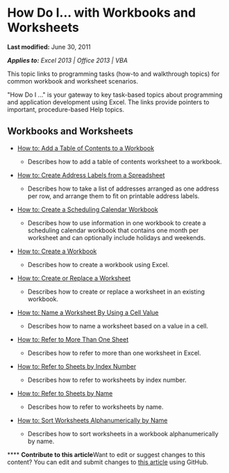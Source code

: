 
# How Do I... with Workbooks and Worksheets

 **Last modified:** June 30, 2011

 _**Applies to:** Excel 2013 | Office 2013 | VBA_

This topic links to programming tasks (how-to and walkthrough topics) for common workbook and worksheet scenarios. 

"How Do I ..." is your gateway to key task-based topics about programming and application development using Excel. The links provide pointers to important, procedure-based Help topics.

## Workbooks and Worksheets


-  [How to: Add a Table of Contents to a Workbook](fc61a9c1-d651-502a-c8d4-d6a570898191.md)
    
      - Describes how to add a table of contents worksheet to a workbook.
    
-  [How to: Create Address Labels from a Spreadsheet](6c08634c-8137-9c27-f4de-390a2b8ffb4c.md)
    
      - Describes how to take a list of addresses arranged as one address per row, and arrange them to fit on printable address labels.
    
-  [How to: Create a Scheduling Calendar Workbook](0f0f4946-c04c-4866-a6dd-79101df7bafb.md)
    
      - Describes how to use information in one workbook to create a scheduling calendar workbook that contains one month per worksheet and can optionally include holidays and weekends.
    
-  [How to: Create a Workbook](b505b4bc-a3c3-3362-28cb-c119c2af5a3d.md)
    
      - Describes how to create a workbook using Excel.
    
-  [How to: Create or Replace a Worksheet](227df739-3e66-4d23-8168-da43f552fbe0.md)
    
      - Describes how to create or replace a worksheet in an existing workbook.
    
-  [How to: Name a Worksheet By Using a Cell Value](a5553191-cfe1-4d5b-b69e-8052d466c8db.md)
    
      - Describes how to name a worksheet based on a value in a cell.
    
-  [How to: Refer to More Than One Sheet](70641be2-04fc-d8d7-631b-c87e6c270957.md)
    
      - Describes how to refer to more than one worksheet in Excel.
    
-  [How to: Refer to Sheets by Index Number](dc947b43-8e96-733a-72e8-3487a4ad9e96.md)
    
      - Describes how to refer to worksheets by index number.
    
-  [How to: Refer to Sheets by Name](8e58c0d0-ff97-fb00-6afc-f14e2f9c425d.md)
    
      - Describes how to refer to worksheets by name.
    
-  [How to: Sort Worksheets Alphanumerically by Name](20ec8072-4886-40bc-8784-ab3d100d613a.md)
    
      - Describes how to sort worksheets in a workbook alphanumerically by name.
    

****   **Contribute to this article**Want to edit or suggest changes to this content? You can edit and submit changes to  [this article](https://github.com/jhershey00/VBA_Excel_Test/OpenXMLCon/articles/16f50ef2-c6e7-484b-9f35-fae53e6e48b2.md) using GitHub.

